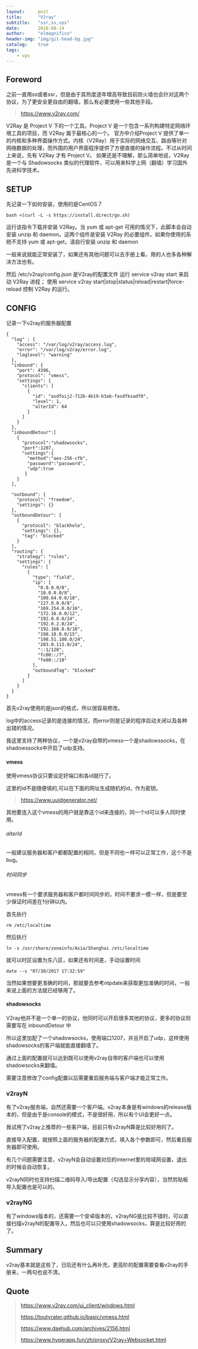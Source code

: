 ```yaml
---
layout:     post
title:      "V2ray"
subtitle:   "ssr,ss,vps"
date:       2018-08-14
author:     "elmagnifico"
header-img: "img/git-head-bg.jpg"
catalog:    true
tags:
    - vps
---
```


## Foreword

之前一直用ss或者ssr，但是由于其热度逐年增高导致目前防火墙也会针对这两个协议，为了更安全更自由的翻墙，那么有必要使用一些其他手段。

> https://www.v2ray.com/

V2Ray 是 Project V 下的一个工具。Project V 是一个包含一系列构建特定网络环境工具的项目，而 V2Ray 属于最核心的一个。 官方中介绍Project V 提供了单一的内核和多种界面操作方式。内核（V2Ray）用于实际的网络交互、路由等针对网络数据的处理，而外围的用户界面程序提供了方便直接的操作流程。不过从时间上来说，先有 V2Ray 才有 Project V。 如果还是不理解，那么简单地说，V2Ray 是一个与 Shadowsocks 类似的代理软件，可以用来科学上网（翻墙）学习国外先进科学技术。

## SETUP

先记录一下如何安装，使用的是CentOS 7

    bash <(curl -L -s https://install.direct/go.sh)

运行该指令下载并安装 V2Ray。当 yum 或 apt-get 可用的情况下，此脚本会自动安装 unzip 和 daemon。这两个组件是安装 V2Ray 的必要组件。如果你使用的系统不支持 yum 或 apt-get，请自行安装 unzip 和 daemon

一般来说就能正常安装了，如果还有其他问题可以去手册上看，用的人也多各种解决方法也有。

然后 /etc/v2ray/config.json 是V2ray的配置文件
运行 service v2ray start 来启动 V2Ray 进程；
使用 service v2ray start|stop|status|reload|restart|force-reload 控制 V2Ray 的运行。

## CONFIG

记录一下v2ray的服务器配置

```
{
  "log" : {
    "access": "/var/log/v2ray/access.log",
    "error": "/var/log/v2ray/error.log",
    "loglevel": "warning"
  },
  "inbound": {
    "port": 4396,
    "protocol": "vmess",
    "settings": {
      "clients": [
        {
          "id": "asdfoij2-712b-4b19-b3ab-fasdfksadf0",
          "level": 1,
          "alterId": 64
        }
      ]
    }
  },
  "inboundDetour":[
    {
      "protocol":"shadowsocks",
      "port":1207,
      "settings":{
        "method":"aes-256-cfb",
        "password":"password",
        "udp":true
       }
    }
  ],

  "outbound": {
    "protocol": "freedom",
    "settings": {}
  },
  "outboundDetour": [
    {
      "protocol": "blackhole",
      "settings": {},
      "tag": "blocked"
    }
  ],
  "routing": {
    "strategy": "rules",
    "settings": {
      "rules": [
        {
          "type": "field",
          "ip": [
            "0.0.0.0/8",
            "10.0.0.0/8",
            "100.64.0.0/10",
            "127.0.0.0/8",
            "169.254.0.0/16",
            "172.16.0.0/12",
            "192.0.0.0/24",
            "192.0.2.0/24",
            "192.168.0.0/16",
            "198.18.0.0/15",
            "198.51.100.0/24",
            "203.0.113.0/24",
            "::1/128",
            "fc00::/7",
            "fe80::/10"
          ],
          "outboundTag": "blocked"
        }
      ]
    }
  }
}

```

首先v2ray使用的是json的格式，所以很容易修改。

log中的access记录的是连接的情况，而error则是记录的程序启动关闭以及各种出错的情况。

我这里支持了两种协议，一个是v2ray自带的vmess一个是shadowssocks，在shadowssocks中开启了udp支持。

#### vmess

使用vmess协议只要设定好端口和各id就行了。

这里的id不是随便填的,可以在下面的网址生成随机的id，作为密钥。

> https://www.uuidgenerator.net/

其他要连入这个vmess的用户就是靠这个id来连接的，同一个id可以多人同时使用。

###### alterId

一般建议服务器和客户都都配置的相同，但是不同也一样可以正常工作，这个不是bug。

###### 时间同步

vmess有一个要求服务器和客户都时间同步的，时间不要求一模一样，但是要至少保证时间差在1分钟以内。

首先执行

    rm /etc/localtime

然后执行

    ln -s /usr/share/zoneinfo/Asia/Shanghai /etc/localtime

就可以时区设置为东八区，如果还有时间差，手动设置时间

    date --s "07/30/2017 17:32:59"

当然如果想要更准确的时间，那就要去参考ntpdate来获取更加准确的时间，一般来说上面的方法就已经够用了。

#### shadowsocks

V2ray他并不是一个单一的协议，他同时可以开启很多其他的协议，更多的协议则需要写在 inboundDetour 中

所以这里加配了一个shadowsocks，使用端口1207，并且开启了udp，这样使用shadowsocks的客户端就能直接翻墙了。

通过上面的配置就可以达到既可以使用v2ray自带的客户端也可以使用shadowsocks来翻墙。

需要注意修改了config配置以后需要重启服务端与客户端才能正常工作。

### v2rayN

有了v2ray服务端，自然还需要一个客户端。v2ray本身是有windows的release版本的，但是由于是console的模式，不是很好用，所以有个UI会更好一点。

我试用了v2ray上推荐的一些客户端，目前只有v2rayN算是比较好用的了。

直接导入配置，就按照上面的服务器的配置方式，填入各个参数即可，然后重启服务器即可使用。

有几个问题需要注意，v2rayN会自动设置对应的internet里的局域网设置，退出的时候会自动恢复。

v2rayN同时也支持扫描二维码导入/导出配置（勾选显示分享内容），当然剪贴板导入配置也是可以的。

### v2rayNG

有了windows版本的，还需要一个安卓版本的，v2rayNG是比较不错的，可以直接扫描v2rayN的配置导入，然后也可以只使用shadowsocks，算是比较好用的了。

## Summary

v2ray基本就是这些了，日后还有什么再补充，更高阶的配置需要查看v2ray的手册来，一两句也说不清。

## Quote

> https://www.v2ray.com/ui_client/windows.html
>
> https://toutyrater.github.io/basic/vmess.html
>
> https://www.daehub.com/archives/2156.html
>
> https://www.hyperapp.fun/zh/proxy/V2ray+Websocket.html

